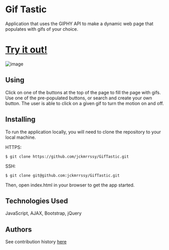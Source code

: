 # Gif Tastic

Application that uses the GIPHY API to make a dynamic web page that populates with gifs of your choice.

# [Try it out!](https://jckmrrssy.github.io/GifTastic/)

![image](./GifTastic/assets/GifTastic.png)

## Using
Click on one of the buttons at the top of the page to fill the page with gifs. Use one of the pre-populated buttons, or search and create your own button. The user is able to click on a given gif to turn the motion on and off.

## Installing

To run the application locally, you will need to clone the repository to your local machine.

HTTPS:
````
$ git clone https://github.com/jckmrrssy/GifTastic.git
````
SSH:
````
$ git clone git@github.com:jckmrrssy/GifTastic.git
````

Then, open index.html in your browser to get the app started. 

## Technologies Used
JavaScript, AJAX, Bootstrap, jQuery 

## Authors
See contribution history [here](https://github.com/jckmrrssy/GifTastic/graphs/contributors)

